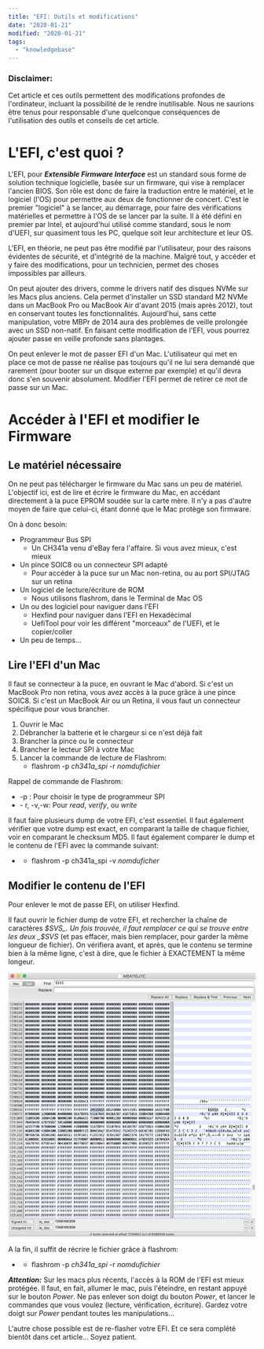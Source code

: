 ```yaml
---
title: "EFI: Outils et modifications"
date: "2020-01-21"
modified: "2020-01-21"
tags:  
  - "knowledgebase"
---
```


### Disclaimer:

Cet article et ces outils permettent des modifications profondes de l'ordinateur, incluant la possibilité de le rendre inutilisable. Nous ne saurions être tenus pour responsable d'une quelconque conséquences de l'utilisation des outils et conseils de cet article.

# L'EFI, c'est quoi ?

L'EFI, pour _**Extensible Firmware Interface**_ est un standard sous forme de  solution technique logicielle, basée sur un firmware, qui vise à remplacer l'ancien BIOS. Son rôle est donc de faire la traduction entre le matériel, et le logiciel (l'OS) pour permettre aux deux de fonctionner de concert. C'est le premier "logiciel" à se lancer, au démarrage, pour faire des vérifications matérielles et permettre à l'OS de se lancer par la suite. Il à été défini en premier par Intel, et aujourd'hui utilisé comme standard, sous le nom d'UEFI, sur quasiment tous les PC, quelque soit leur architecture et leur OS.

L'EFI, en théorie, ne peut pas être modifié par l'utilisateur, pour des raisons évidentes de sécurité, et d'intégrité de la machine. Malgré tout, y accéder et y faire des modifications, pour un technicien, permet des choses impossibles par ailleurs.

On peut ajouter des drivers, comme le drivers natif des disques NVMe sur les Macs plus anciens. Cela permet d'installer un SSD standard M2 NVMe dans un MacBook Pro ou MacBook Air d'avant 2015 (mais après 2012), tout en conservant toutes les fonctionnalités. Aujourd'hui, sans cette manipulation, votre MBPr de 2014 aura des problèmes de veille prolongée avec un SSD non-natif. En faisant cette modification de l'EFI, vous pourrez ajouter passe en veille profonde sans plantages.

On peut enlever le mot de passer EFI d'un Mac. L'utilisateur qui met en place ce mot de passe ne réalise pas toujours qu'il ne lui sera demandé que rarement (pour booter sur un disque externe par exemple) et qu'il devra donc s'en souvenir absolument. Modifier l'EFI permet de retirer ce mot de passe sur un Mac.

# Accéder à l'EFI et modifier le Firmware

## Le matériel nécessaire

On ne peut pas télécharger le firmware du Mac sans un peu de matériel. L'objectif ici, est de lire et écrire le firmware du Mac, en accédant directement à la puce EPROM soudée sur la carte mère. Il n'y a pas d'autre moyen de faire que celui-ci, étant donné que le Mac protège son firmware.

On à donc besoin:

- Programmeur Bus SPI
    - Un CH341a venu d'eBay fera l'affaire. Si vous avez mieux, c'est mieux
- Un pince SOIC8 ou un connecteur SPI adapté
    - Pour accéder à la puce sur un Mac non-retina, ou au port SPI/JTAG sur un retina
- Un logiciel de lecture/écriture de ROM
    - Nous utilisons flashrom, dans le Terminal de Mac OS
- Un ou des logiciel pour naviguer dans l'EFI
    - Hexfind pour naviguer dans l'EFI en Hexadécimal
    - UefiTool pour voir les différent "morceaux" de l'UEFI, et le copier/coller
- Un peu de temps...

## Lire l'EFI d'un Mac

Il faut se connecteur à la puce, en ouvrant le Mac d'abord. Si c'est un MacBook Pro non retina, vous avez accès à la puce grâce à une pince SOIC8. Si c'est un MacBook Air ou un Retina, il vous faut un connecteur spécifique pour vous brancher.

1. Ouvrir le Mac
2. Débrancher la batterie et le chargeur si ce n'est déjà fait
3. Brancher la pince ou le connecteur
4. Brancher le lecteur SPI à votre Mac
5. Lancer la commande de lecture de Flashrom:
    - flashrom -p _ch341a\_spi_ -r _nomdufichier_
        

Rappel de commande de Flashrom:

- \-p : Pour choisir le type de programmeur SPI
- \- r, -v,-w: Pour _read_, _verify_, ou _write_

Il faut faire plusieurs dump de votre EFI, c'est essentiel. Il faut également vérifier que votre dump est exact, en comparant la taille de chaque fichier, voir en comparant le checksum MD5. Il faut également comparer le dump et le contenu de l'EFI avec la commande suivant:

- - flashrom -p ch341a\_spi -v _nomduficher_

## Modifier le contenu de l'EFI

Pour enlever le mot de passe EFI, on utiliser Hexfind.

Il faut ouvrir le fichier dump de votre EFI, et rechercher la chaîne de caractères _$SVS_. Un fois trouvée, il faut remplacer ce qui se trouve entre les deux _$SVS_ (et pas effacer, mais bien remplacer, pour garder la même longueur de fichier). On vérifiera avant, et après, que le contenu se termine bien à la même ligne, c'est à dire, que le fichier à EXACTEMENT la même longeur.

![Modification de l'EFI sous Hexfind](images/hexfind.jpg)

A la fin, il suffit de récrire le fichier grâce à flashrom:

- - flashrom -p _ch341a\_spi_ -r _nomdufichier_
        

_**Attention:**_ Sur les macs plus récents, l'accès à la ROM de l'EFI est mieux protégée. Il faut, en fait, allumer le mac, puis l'éteindre, en restant appuyé sur le bouton _Power_. Ne pas enlever son doigt du bouton _Power_, et lancer le commandes que vous voulez (lecture, vérification, écriture). Gardez votre doigt sur _Power_ pendant toutes les manipulations...

L'autre chose possible est de re-flasher votre EFI. Et ce sera complété bientôt dans cet article... Soyez patient.
